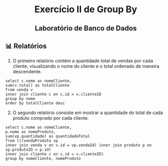 <h1 align="center">Exercício II de Group By</h1>
<h2 align="center">Laboratório de Banco de Dados</h2>

## 📊 Relatórios
1. O primeiro relatório contém a quantidade total de vendas por cada cliente, visualizando o nome do cliente e o total ordenado de maneira descendente.
   
`select c.nome as nomeCliente,` \
`sum(v.total) as totalCliente` \
`from venda v` \
`inner join cliente c on c.id = v.clienteID` \
`group by nome` \
`order by totalCliente desc`

2. O segundo relatório consiste em mostrar a quantidade do total de cada produto comprado por cada cliente.

`select c.nome as nomeCliente,` \
`p.nome as nomeProduto,` \
`sum(vp.quantidade) as quantidadeTotal` \
`from (((vendaProduto vp` \
`inner join venda v on v.id = vp.vendaId) inner join produto p on vp.produtoID = p.id)` \
`inner join cliente c on c.id = v.clienteID)` \
`group by nomeCliente, nomeProduto`

